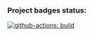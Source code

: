 ### Project badges status:
[![github-actions: build](https://github.com/mpa-github/bs-task/actions/workflows/github-actions.yml/badge.svg)](https://github.com/mpa-github/bs-task/actions/workflows/github-actions.yml)
